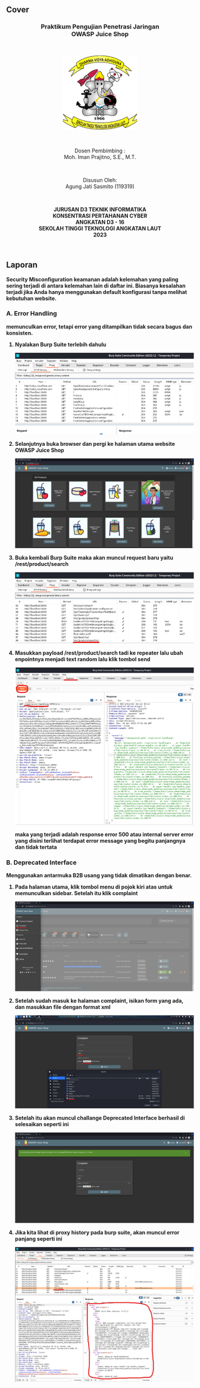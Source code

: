 ## Cover

<h3 align="center">
    <b>Praktikum Pengujian Penetrasi Jaringan</b><br>
    OWASP Juice Shop<br>
     
</h3>
<br>
<p align="center">
  <img src="../../public/logo_sttal.png" alt="Logo STTAL" width="200">
</p>
<br>
<p align="center">
    Dosen Pembimbing :<br>
    Moh. Iman Prajitno, S.E., M.T.
</p>
<br>
<p align="center">
    Disusun Oleh:<br>
    Agung Jati Sasmito (119319)
</p>
<br>
<p align="center">
    <b>
        JURUSAN D3 TEKNIK INFORMATIKA <br>
        KONSENTRASI PERTAHANAN CYBER <br>
        ANGKATAN D3 - 16 <br> 
        SEKOLAH TINGGI TEKNOLOGI ANGKATAN LAUT <br>
        2023
    </br>
</p>
<br>


## Laporan

Security Misconfiguration keamanan adalah kelemahan yang paling sering terjadi di antara kelemahan lain di daftar ini. Biasanya kesalahan terjadi jika Anda hanya menggunakan default konfigurasi tanpa melihat kebutuhan website.

### A. Error Handling

memunculkan error, tetapi error yang ditampilkan tidak secara bagus dan konsisten.

1. Nyalakan Burp Suite terlebih dahulu

    ![Screenshot](images/1.png)

2. Selanjutnya buka browser dan pergi ke halaman utama website OWASP Juice Shop

    ![Screenshot](images/2.png)

3. Buka kembali Burp Suite maka akan muncul request baru yaitu /rest/product/search

    ![Screenshot](images/3.png)

4. Masukkan payload /rest/product/search tadi ke repeater lalu ubah enpointnya menjadi text random lalu klik tombol send

    ![Screenshot](images/4.png)

    maka yang terjadi adalah response error 500 atau internal server error yang disini terlihat terdapat error message yang begitu panjangnya dan tidak tertata


### B. Deprecated Interface

Menggunakan antarmuka B2B usang yang tidak dimatikan dengan benar.

1. Pada halaman utama, klik tombol menu di pojok kiri atas untuk memunculkan sidebar. Setelah itu klik complaint

    ![Screenshot](images/5.png)

2. Setelah sudah masuk ke halaman complaint, isikan form yang ada, dan masukkan file dengan format xml

    ![Screenshot](images/6.png)

3. Setelah itu akan muncul challange Deprecated Interface berhasil di selesaikan seperti ini

    ![Screenshot](images/7.png)

4. Jika kita lihat di proxy history pada burp suite, akan muncul error panjang seperti ini

    ![Screenshot](images/8.png)

